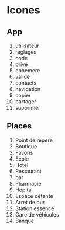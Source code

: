 # Icones

## App

1. utilisateur
2. réglages
3. code
4. privé
5. ephemere
6. validé
7. contacts
8. navigation
9. copier
10. partager
11. supprimer

## Places

1. Point de repère
2. Boutique
3. Favoris
4. Ecole
5. Hotel
6. Restaurant
7. bar
8. Pharmacie
9. Hopital
10. Espace détente
11. Arret de bus
12. Station essence
13. Gare de véhicules
14. Banque
